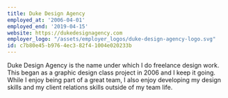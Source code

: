 ```yaml
---
title: Duke Design Agency
employed_at: '2006-04-01'
employed_end: '2019-04-15'
website: https://dukedesignagency.com
employer_logo: "/assets/employer_logos/duke-design-agency-logo.svg"
id: c7b80e45-b976-4ec3-82f4-1004e020233b
---
```


<p>Duke Design Agency is the name under which I do freelance design work. This began as a graphic design class project in 2006 and I keep it going. While I enjoy being part of a great team, I also enjoy developing my design skills and my client relations skills outside of my team life.
</p>